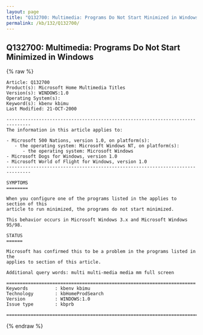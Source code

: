```yaml
---
layout: page
title: "Q132700: Multimedia: Programs Do Not Start Minimized in Windows"
permalink: /kb/132/Q132700/
---
```


## Q132700: Multimedia: Programs Do Not Start Minimized in Windows

{% raw %}

	Article: Q132700
	Product(s): Microsoft Home Multimedia Titles
	Version(s): WINDOWS:1.0
	Operating System(s): 
	Keyword(s): kbenv kbimu
	Last Modified: 21-OCT-2000
	
	-------------------------------------------------------------------------------
	The information in this article applies to:
	
	- Microsoft 500 Nations, version 1.0, on platform(s):
	   - the operating system: Microsoft Windows NT, on platform(s):
	      - the operating system: Microsoft Windows 
	- Microsoft Dogs for Windows, version 1.0 
	- Microsoft World of Flight for Windows, version 1.0 
	-------------------------------------------------------------------------------
	
	SYMPTOMS
	========
	
	When you configure one of the programs listed in the applies to section of this
	article to run minimized, the programs do not start minimized.
	
	This behavior occurs in Microsoft Windows 3.x and Microsoft Windows 95/98.
	
	STATUS
	======
	
	Microsoft has confirmed this to be a problem in the programs listed in the
	applies to section of this article.
	
	Additional query words: multi multi-media media mm full screen
	
	======================================================================
	Keywords          : kbenv kbimu 
	Technology        : kbHomeProdSearch
	Version           : WINDOWS:1.0
	Issue type        : kbprb
	
	=============================================================================
	

{% endraw %}
